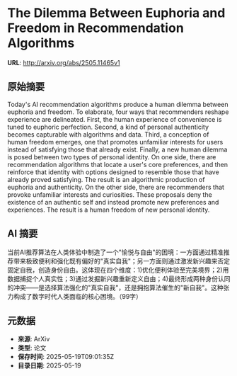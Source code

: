 # The Dilemma Between Euphoria and Freedom in Recommendation Algorithms

**URL**: http://arxiv.org/abs/2505.11465v1

## 原始摘要

Today's AI recommendation algorithms produce a human dilemma between euphoria
and freedom. To elaborate, four ways that recommenders reshape experience are
delineated. First, the human experience of convenience is tuned to euphoric
perfection. Second, a kind of personal authenticity becomes capturable with
algorithms and data. Third, a conception of human freedom emerges, one that
promotes unfamiliar interests for users instead of satisfying those that
already exist. Finally, a new human dilemma is posed between two types of
personal identity. On one side, there are recommendation algorithms that locate
a user's core preferences, and then reinforce that identity with options
designed to resemble those that have already proved satisfying. The result is
an algorithmic production of euphoria and authenticity. On the other side,
there are recommenders that provoke unfamiliar interests and curiosities. These
proposals deny the existence of an authentic self and instead promote new
preferences and experiences. The result is a human freedom of new personal
identity.


## AI 摘要

当前AI推荐算法在人类体验中制造了一个"愉悦与自由"的困境：一方面通过精准推荐带来极致便利和强化既有偏好的"真实自我"；另一方面则通过激发新兴趣来否定固定自我，创造身份自由。这体现在四个维度：1)优化便利体验至完美境界；2)用数据捕捉个人真实性；3)通过发掘新兴趣重新定义自由；4)最终形成两种身份认同的冲突——是选择算法强化的"真实自我"，还是拥抱算法催生的"新自我"。这种张力构成了数字时代人类面临的核心困境。（99字）

## 元数据

- **来源**: ArXiv
- **类型**: 论文
- **保存时间**: 2025-05-19T09:01:35Z
- **目录日期**: 2025-05-19
